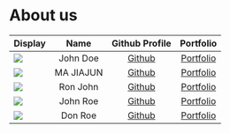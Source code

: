 # About us

Display |   Name    | Github Profile | Portfolio 
--------|:---------:|:--------------:|:---------:
![](https://via.placeholder.com/100.png?text=Photo) | John Doe  | [Github](https://github.com/) | [Portfolio](docs/team/johndoe.md)
![](https://th.bing.com/th/id/OIP.sDaKNkXjaMY7lIZBnMkYsQHaFj?w=231&h=180&c=7&r=0&o=5&dpr=1.5&pid=1.7) | MA JIAJUN | [Github](https://github.com/Jamarcus111) | [Portfolio](https://www.linkedin.com/feed/)
![](https://via.placeholder.com/100.png?text=Photo) | Ron John  | [Github](https://github.com/) | [Portfolio](docs/team/johndoe.md)
![](https://via.placeholder.com/100.png?text=Photo) | John Roe  | [Github](https://github.com/) | [Portfolio](docs/team/johndoe.md)
![](https://via.placeholder.com/100.png?text=Photo) |  Don Roe  | [Github](https://github.com/) | [Portfolio](docs/team/johndoe.md)
